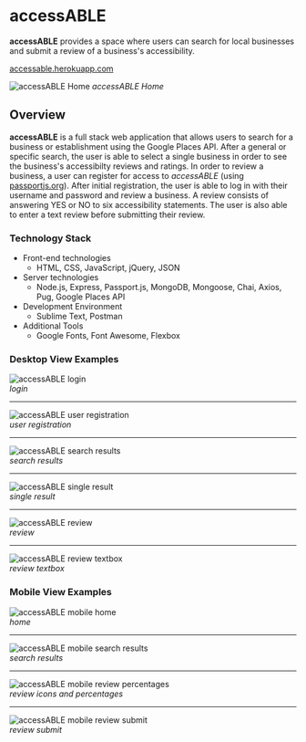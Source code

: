 # accessABLE

**accessABLE** provides a space where users can search for local businesses and submit a review of a business's accessibility.

[accessable.herokuapp.com](https://accessable.herokuapp.com "accessABLE")

![accessABLE Home](dev_images/desktop_home.png "accessABLE Home") *accessABLE Home*


## Overview ##
**accessABLE** is a full stack web application that allows users to search for a business or establishment using the Google Places API. After a general or specific search, the user is able to select a single business in order to see the business's accessibilty reviews and ratings. In order to review a business, a user can register for access to *accessABLE* (using [passportjs.org](http://www.passportjs.org/ "Passport")). After initial registration, the user is able to log in with their username and password and review a business.  A review consists of answering YES or NO to six accessibility statements.  The user is also able to enter a text review before submitting their review.  

### Technology Stack ###
*  Front-end technologies
    +  HTML, CSS, JavaScript, jQuery, JSON
*  Server technologies
    +  Node.js, Express, Passport.js, MongoDB, Mongoose, Chai, Axios, Pug, Google Places API
*  Development Environment
    +  Sublime Text, Postman
* Additional Tools
    +  Google Fonts, Font Awesome, Flexbox


### Desktop View Examples ###
![accessABLE login](dev_images/desktop_login.png "accessABLE login")  
*login*
* * *
![accessABLE user registration](dev_images/desktop_user_reg.png "accessABLE user registration")  
*user registration*
* * *
![accessABLE search results](dev_images/desktop_results.png "accessABLE search results")  
*search results*
* * *
![accessABLE single result](dev_images/desktop_single_result.png "accessABLE single result")  
*single result*
* * *
![accessABLE review](dev_images/desktop_review.png "accessABLE review")  
*review*
* * *
![accessABLE review textbox](dev_images/desktop_review_textbox.png "accessABLE review textbox")  
*review textbox*

### Mobile View Examples ###
![accessABLE mobile home](/dev_images/mobile_home.jpg "accessABLE mobile home")  
*home*
* * *
![accessABLE mobile search results](/dev_images/mobile_results.jpg "accessABLE mobile search results")  
*search results*
* * *
![accessABLE mobile review percentages](/dev_images/mobile_review_percentages.jpg "accessABLE mobile review percentages")  
*review icons and percentages*
* * *
![accessABLE mobile review submit](/dev_images/mobile_review_submit.jpg "accessABLE mobile review submit")  
*review submit*